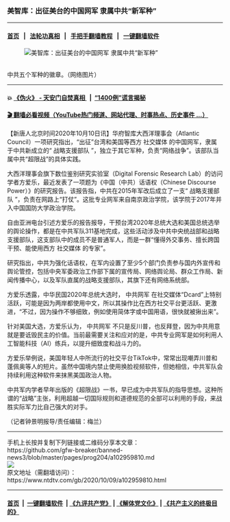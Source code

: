 ### 美智库：出征美台的中国网军 隶属中共“新军种”
------------------------

#### [首页](https://github.com/gfw-breaker/banned-news3/blob/master/README.md) &nbsp;&nbsp;|&nbsp;&nbsp; [法轮功真相](https://github.com/begood0513/basic/blob/master/README.md)  &nbsp;&nbsp;|&nbsp;&nbsp; [手把手翻墙教程](https://github.com/gfw-breaker/guides/wiki)  &nbsp;&nbsp;|&nbsp;&nbsp; [一键翻墙软件](https://github.com/gfw-breaker/nogfw/blob/master/README.md)  



<div><div class="featured_image">
 <figure>
  <img alt="美智库：出征美台的中国网军 隶属中共“新军种”" src="https://i.ntdtv.com/assets/uploads/2020/10/Untitled-1-copy-4.jpg"/>
 </figure><br/>
 <span class="caption">
  中共五个军种的徽章。（网络图片）
 </span>
</div>
</div><hr/>

#### 💥 [《伪火》 - 天安门自焚真相 ](http://158.247.195.190:10000/videos/blog/weihuo.html)&nbsp; |&nbsp; [“1400例”谎言揭秘  ](http://158.247.195.190:10000/videos/blog/jiexi1400.html)

#### [ 🎬  翻墙必看视频（YouTube热门频道、网站代理、时事热点、历史事件 ...）](https://github.com/gfw-breaker/links/blob/master/banned.md)

<div><div class="post_content" itemprop="articleBody">
 <p>
  【新唐人北京时间2020年10月10日讯】华府智库大西洋理事会（Atlantic Council）一项研究指出，“出征”台湾和美国等西方
  <ok href="https://www.ntdtv.com/gb/社交媒体.htm">
   社交媒体
  </ok>
  的中国网军，隶属于中共新成立的“
  <ok href="https://www.ntdtv.com/gb/战略支援部队.htm">
   战略支援部队
  </ok>
  ”，独立于其它军种，负责“网络战争”。该部队当属中共“超限战”的具体实践。
 </p>
 <p>
  大西洋理事会旗下数位鉴别研究实验室（Digital Forensic Research Lab）的访问学者方爱乐，最近发表了一项题为《中国（中共）话语权（Chinese Discourse Power）》的研究报告。该报告指，中共在2015年军改后成立了一支“
  <ok href="https://www.ntdtv.com/gb/战略支援部队.htm">
   战略支援部队
  </ok>
  ”，负责在网路上“打仗”。这批专业网军来自南京政治学院，该学院于2017年并入中国国防大学政治学院。
 </p>
 <p>
  自由亚洲电台引述方爱乐的报告报导，干预台湾2020年总统大选和美国总统选举的舆论操作，都是在中共军队311基地完成，这些活动涉及中共中央统战部和战略支援部队，这支部队中的成员不是普通军人，而是一群“懂得外交事务、擅长跨国干预、能使用西方
  <ok href="https://www.ntdtv.com/gb/社交媒体.htm">
   社交媒体
  </ok>
  的专家”。
 </p>
 <p>
  研究指出，中共为强化话语权，在军内设置了至少5个部门负责参与国内外宣传和舆论管控，包括中央军委政治工作部下属的宣传局、网络舆论局、群众工作局、新闻传播中心，以及军队直属的战略支援部队，其旗下还有网络系统部。
 </p>
 <p>
  方爱乐透露，中华民国2020年总统大选时，
  <ok href="https://www.ntdtv.com/gb/中共网军.htm">
   中共网军
  </ok>
  在社交媒体“Dcard”上特别活跃，可能是因为两岸都使用中文，所以其操作比在西方社交平台更活跃、更激进，“不过，因为操作不够细致，例如使用简体字或中国用语，很快就被揪出来”。
 </p>
 <p>
  针对美国大选，方爱乐认为，
  <ok href="https://www.ntdtv.com/gb/中共网军.htm">
   中共网军
  </ok>
  不只是反川普，也反拜登，因为中共用意就是要诋毁民主的价值。当前最需要关注和应对的是，中共专业网军是如何利用人工智能科技（AI）练兵，以提升细致度和战斗力的。
 </p>
 <p>
  方爱乐举例说，美国年轻人中所流行的社交平台TikTok中，常常出现嘲弄川普和蓬佩奥等人的短片。虽然中国境内禁止使用换脸视频软件，但她相信，中共军队会持续利用这种软件来抹黑美国政治人物。
 </p>
 <p>
  中共军内学者早年出版的《超限战》一书，早已成为中共军队的指导思想。这种所谓的“战略”主张，利用超越一切国际规则和道德规范的全部可以利用的手段，来战胜实际军力比自己强大的对手。
 </p>
 <p>
  （记者钟景明报导/责任编辑：梅兰）
 </p>
 <div class="single_ad">
 </div>
</div>
</div>
<hr/>
手机上长按并复制下列链接或二维码分享本文章：<br/>
https://github.com/gfw-breaker/banned-news3/blob/master/pages/prog204/a102959810.md <br/>
<a href='https://github.com/gfw-breaker/banned-news3/blob/master/pages/prog204/a102959810.md'><img src='https://github.com/gfw-breaker/banned-news3/blob/master/pages/prog204/a102959810.md.png'/></a> <br/>
原文地址（需翻墙访问）：https://www.ntdtv.com/gb/2020/10/09/a102959810.html


------------------------
#### [首页](https://github.com/gfw-breaker/banned-news3/blob/master/README.md) &nbsp;|&nbsp; [一键翻墙软件](https://github.com/gfw-breaker/nogfw/blob/master/README.md) &nbsp;| [《九评共产党》](https://github.com/gfw-breaker/9ping.md/blob/master/README.md#九评之一评共产党是什么) | [《解体党文化》](https://github.com/gfw-breaker/jtdwh.md/blob/master/README.md) | [《共产主义的终极目的》](https://github.com/gfw-breaker/gczydzjmd.md/blob/master/README.md)


<img src='http://gfw-breaker.win/banned-news3/pages/prog204/a102959810.md' width='0px' height='0px'/>
